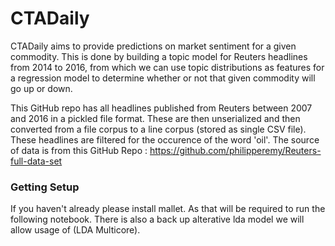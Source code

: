 # CTADaily

CTADaily aims to provide predictions on market sentiment for a given commodity. This is done by building a topic model for Reuters headlines from 2014 to 2016, from which we can use topic distributions as features for a regression model to determine whether or not that given commodity will go up or down. 

This GitHub repo has all headlines published from Reuters between 2007 and 2016 in a pickled file format. These are then unserialized and then converted from a file corpus to a line corpus (stored as single CSV file). These headlines are filtered for the occurence of the word 'oil'. The source of data is from this GitHub Repo : https://github.com/philipperemy/Reuters-full-data-set


### Getting Setup

If you haven't already please install mallet. As that will be required to run the following notebook. There is also a back up alterative lda model we will allow usage of (LDA Multicore).

